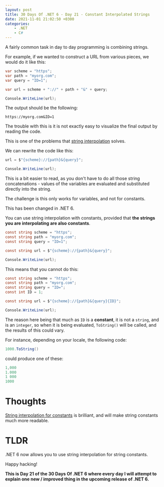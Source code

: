 ```yaml
---
layout: post
title: 30 Days Of .NET 6 - Day 21 - Constant Interpolated Strings
date: 2021-11-01 21:02:50 +0300
categories:
    - .NET
    - C#
---
```

A fairly common task in day to day programming is combining strings.

For example, if we wanted to construct a URL from various pieces, we would do it like this:

```csharp
var scheme = "https";
var path = "myorg.com";
var query = "ID=1";

var url = scheme + "://" + path + "&" + query;

Console.WriteLine(url);
```

The output should be the following:

```plaintext
https://myorg.com&ID=1
```

The trouble with this is it is not exactly easy to visualize the final output by reading the code.

This is one of the problems that [string interpolation](https://docs.microsoft.com/en-us/dotnet/csharp/language-reference/tokens/interpolated) solves.

We can rewrite the code like this:

```csharp
url = $"{scheme}://{path}&{query}";

Console.WriteLine(url);
```

This is a bit easier to read, as you don't have to do all those string concatenations - values of the variables are evaluated and substituted directly into the string.

The challenge is this only works for variables, and not for constants.

This has been changed in .NET 6.

You can use string interpolation with constants, provided that **the strings you are interpolating are also constants**.

```csharp
const string scheme = "https";
const string path = "myorg.com";
const string query = "ID=1";

const string url = $"{scheme}://{path}&{query}";

Console.WriteLine(url);
```

This means that you cannot do this:

```csharp
const string scheme = "https";
const string path = "myorg.com";
const string query = "ID=";
const int ID = 1;

const string url = $"{scheme}://{path}&{query}{ID}";

Console.WriteLine(url);
```
  
The reason here being that much as `ID` is a **constant**, it is not a `string`, and is an `integer`, so when it is being evaluated, `ToString()` will be called, and the results of this could vary.

For instance, depending on your locale, the following code:

```csharp
1000.ToString()
```

could produce one of these:

```csharp
1,000
1.000
1 000
1000
```

# Thoughts
[String interpolation for constants](https://docs.microsoft.com/en-us/dotnet/csharp/language-reference/proposals/csharp-10.0/constant_interpolated_strings) is brilliant, and will make string constants much more readable.

# TLDR
.NET 6 now allows you to use string interpolation for string constants.

Happy hacking!

**This is Day 21 of the 30 Days Of .NET 6 where every day I will attempt to explain one new / improved thing in the upcoming release of .NET 6.**
